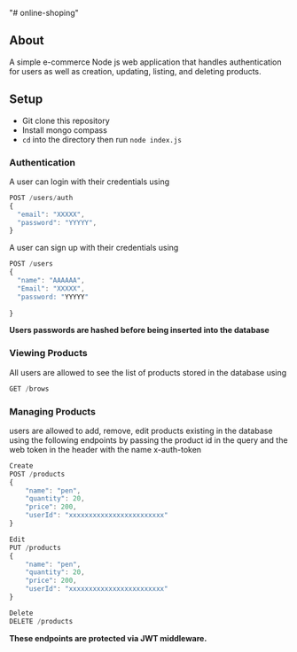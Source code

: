 "# online-shoping" 
## About
A simple e-commerce Node js web application that handles authentication for users as well as creation, updating, listing, and deleting products.

## Setup
- Git clone this repository
- Install mongo compass
- `cd` into the directory then run `node index.js`

### Authentication
A user can login with their credentials using
```javascript
POST /users/auth
{
  "email": "XXXXX",
  "password": "YYYYY",
}
```
A user can sign up with their credentials using
```javascript
POST /users
{
  "name": "AAAAAA",
  "Email": "XXXXX",
  "password: "YYYYY"
  
}
```
<b>Users passwords are hashed before being inserted into the database</b>

### Viewing Products
All users are allowed to see the list of products stored in the database using
```javascript
GET /brows
```

### Managing Products
 users are allowed to add, remove, edit products existing in the database using the following endpoints by passing the product id in the query and the web token in the header with the name x-auth-token
```javascript
Create
POST /products
{
    "name": "pen",
    "quantity": 20,
    "price": 200,
    "userId": "xxxxxxxxxxxxxxxxxxxxxxxx"
}
```
```javascript
Edit
PUT /products
{
    "name": "pen",
    "quantity": 20,
    "price": 200,
    "userId": "xxxxxxxxxxxxxxxxxxxxxxxx"
}
```
```javascript
Delete
DELETE /products
```
<b>These endpoints are protected via JWT middleware.</b>
